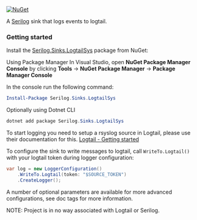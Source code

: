 [![NuGet](https://img.shields.io/nuget/v/Serilog.Sinks.LogtailSys.svg)](https://www.nuget.org/packages/Serilog.Sinks.LogtailSys)

A [Serilog](https://serilog.net) sink that logs events to logtail.

### Getting started

Install the [Serilog.Sinks.LogtailSys](https://www.nuget.org/packages/Serilog.Sinks.Logtail) package from NuGet:

Using Package Manager
In Visual Studio, open **NuGet Package Manager Console** by clicking **Tools** → **NuGet Package Manager** → **Package Manager Console**

In the console run the following command:
```powershell
Install-Package Serilog.Sinks.LogtailSys
```

Optionally using Dotnet CLI
```powershell
dotnet add package Serilog.Sinks.LogtailSys
```

To start logging you need to setup a rsyslog source in Logtail, please use their documentation for this.
[Logtail - Getting started](https://betterstack.com/docs/logs/logging-start/)


To configure the sink to write messages to logtail, call `WriteTo.Logtail()` with your logtail token during logger configuration:

```csharp
var log = new LoggerConfiguration()
    .WriteTo.Logtail(token: "$SOURCE_TOKEN")
    .CreateLogger();
```


A number of optional parameters are available for more advanced configurations, see doc tags for more information.


NOTE: Project is in no way associated with Logtail or Serilog.